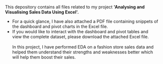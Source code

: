 This depository contains all files related to my project **'Analysing and Visualising Sales Data Using Excel'.**
* For a quick glance, I have also attached a PDF file containing snippets of the dashboard and pivot charts in the Excel file.
* If you would like to interact with the dashboard and pivot tables and view the complete dataset, please download the attached Excel file.
<br><br>
In this project, I have performed EDA on a fashion store sales data and helped them understand their strengths and weaknesses better which will help them boost their sales. 
